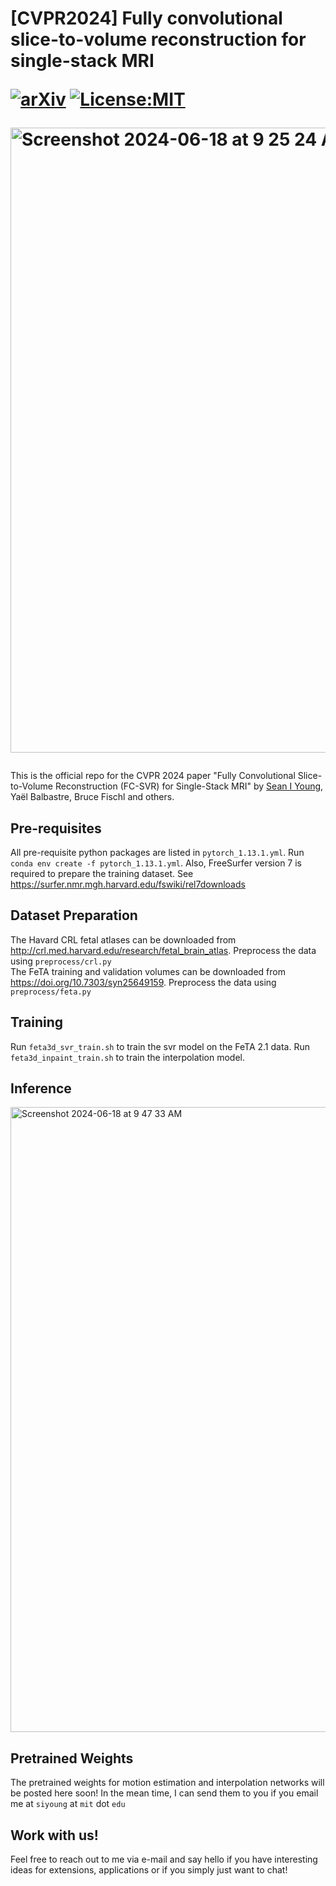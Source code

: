 <h1>[CVPR2024] Fully convolutional slice-to-volume reconstruction for single-stack MRI

[![arXiv](https://img.shields.io/badge/arXiv-2312.03102-b31b1b.svg)](https://arxiv.org/abs/2312.03102)
[![License:MIT](https://img.shields.io/badge/License-MIT-blue.svg)](LICENSE)

<img width="1000" alt="Screenshot 2024-06-18 at 9 25 24 AM" src="https://github.com/seannz/svr/assets/1659747/139a8a80-1c90-4617-af56-9f7aaf449aad"></h1>


This is the official repo for the CVPR 2024 paper "Fully Convolutional Slice-to-Volume Reconstruction (FC-SVR) for Single-Stack MRI" by [Sean I Young](https://seaniyoung.com), Yaël Balbastre, Bruce Fischl and others.

<h2>Pre-requisites</h2>

All pre-requisite python packages are listed in `pytorch_1.13.1.yml`. Run `conda env create -f pytorch_1.13.1.yml`.
Also, FreeSurfer version 7 is required to prepare the training dataset. See https://surfer.nmr.mgh.harvard.edu/fswiki/rel7downloads</br>

<h2>Dataset Preparation</h2>

The Havard CRL fetal atlases can be downloaded from http://crl.med.harvard.edu/research/fetal_brain_atlas. Preprocess the data using `preprocess/crl.py` </br>
The FeTA training and validation volumes can be downloaded from https://doi.org/10.7303/syn25649159. Preprocess the data using `preprocess/feta.py` </br>

<h2>Training</h2>

Run `feta3d_svr_train.sh` to train the svr model on the FeTA 2.1 data. Run `feta3d_inpaint_train.sh` to train the interpolation model.

<h2>Inference</h2>
<img width="1000" alt="Screenshot 2024-06-18 at 9 47 33 AM" src="https://github.com/seannz/svr/assets/1659747/730c6e86-f6df-4c0a-9f8b-748c59e05afa">


<h2>Pretrained Weights</h2>

The pretrained weights for motion estimation and interpolation networks will be posted here soon!  In the mean time, I can send them to you if you email me at `siyoung` at `mit` dot `edu` 

<h2>Work with us!</h2>

Feel free to reach out to me via e-mail and say hello if you have interesting ideas for  extensions, applications or if you simply just want to chat!
